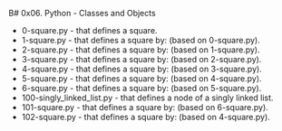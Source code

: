 B# 0x06. Python - Classes and Objects

- 0-square.py - that defines a square.
- 1-square.py - that defines a square by: (based on 0-square.py).
- 2-square.py - that defines a square by: (based on 1-square.py).
- 3-square.py - that defines a square by: (based on 2-square.py).
- 4-square.py - that defines a square by: (based on 3-square.py).
- 5-square.py - that defines a square by: (based on 4-square.py).
- 6-square.py - that defines a square by: (based on 5-square.py).
- 100-singly_linked_list.py - that defines a node of a singly linked list.
- 101-square.py - that defines a square by: (based on 6-square.py).
- 102-square.py -  that defines a square by: (based on 4-square.py).